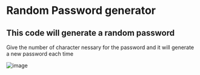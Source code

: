 # Random Password generator
 <h2>This code will generate a random password</h2>
 Give the number of character nessary for the password and it will generate a new password each time <br>
 
![image](https://user-images.githubusercontent.com/66258991/163774711-bc8fff37-d773-41a8-ad46-b655283b89ed.png)
